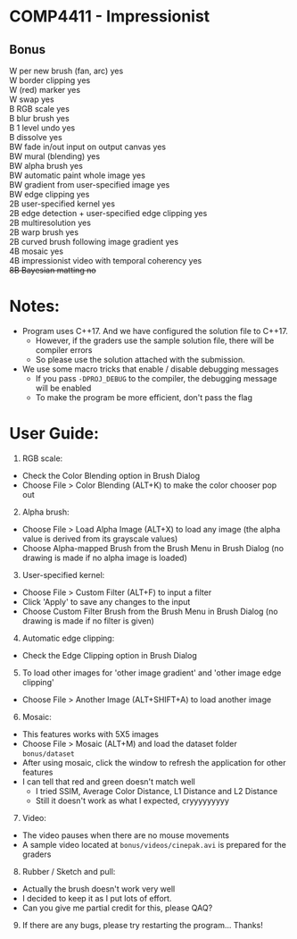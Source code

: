 # COMP4411 - Impressionist

## Bonus

W per new brush (fan, arc)						yes  
W border clipping					yes  
W (red) marker						yes  
W swap							yes  
B RGB scale						yes  
B blur brush					yes  
B 1 level undo						yes  
B dissolve						yes  
BW fade in/out input on output canvas			yes  
BW mural (blending)					yes  
BW alpha brush						yes  
BW automatic paint whole image				yes  
BW gradient from user-specified image			yes  
BW edge clipping					yes  
2B user-specified kernel				yes  
2B edge detection + user-specified edge clipping	yes  
2B multiresolution					yes  
2B warp brush						yes  
2B curved brush following image gradient		yes  
4B mosaic						yes  
4B impressionist video with temporal coherency		yes  
~~8B Bayesian matting					no~~  

# Notes:
- Program uses C++17. And we have configured the solution file to C++17.
  - However, if the graders use the sample solution file, there will be compiler errors
  - So please use the solution attached with the submission.
- We use some macro tricks that enable / disable debugging messages
  - If you pass `-DPROJ_DEBUG` to the compiler, the debugging message will be enabled
  - To make the program be more efficient, don't pass the flag

# User Guide:  
1. RGB scale: 
 - Check the Color Blending option in Brush Dialog
 - Choose File > Color Blending (ALT+K) to make the color chooser pop out  

2. Alpha brush: 
 - Choose File > Load Alpha Image (ALT+X) to load any image (the alpha value is derived from its grayscale values)
 - Choose Alpha-mapped Brush from the Brush Menu in Brush Dialog (no drawing is made if no alpha image is loaded)

3. User-specified kernel:   
 - Choose File > Custom Filter (ALT+F) to input a filter  
 - Click 'Apply' to save any changes to the input  
 - Choose Custom Filter Brush from the Brush Menu in Brush Dialog (no drawing is made if no filter is given)

4. Automatic edge clipping:
 - Check the Edge Clipping option in Brush Dialog  

5. To load other images for 'other image gradient' and 'other image edge clipping'
 - Choose File > Another Image (ALT+SHIFT+A) to load another image  

6. Mosaic:  
 - This features works with 5X5 images
 - Choose File > Mosaic (ALT+M) and load the dataset folder `bonus/dataset` 
 - After using mosaic, click the window to refresh the application for other features
 - I can tell that red and green doesn't match well
   - I tried SSIM, Average Color Distance, L1 Distance and L2 Distance
   - Still it doesn't work as what I expected, cryyyyyyyyy

7. Video:   
 - The video pauses when there are no mouse movements
 - A sample video located at `bonus/videos/cinepak.avi` is prepared for the graders

8. Rubber / Sketch and pull:
 - Actually the brush doesn't work very well
 - I decided to keep it as I put lots of effort.
 - Can you give me partial credit for this, please QAQ?

9.  If there are any bugs, please try restarting the program... Thanks!
